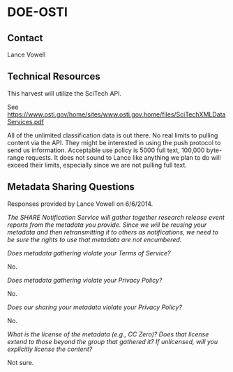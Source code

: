 DOE-OSTI
====

Contact
----

Lance Vowell

Technical Resources
----

This harvest will utilize the SciTech API.

See https://www.osti.gov/home/sites/www.osti.gov.home/files/SciTechXMLDataServices.pdf

All of the unlimited classification data is out there. No real limits to pulling content via the API. They might be interested in using the push protocol to send us information. Acceptable use policy is 5000 full text, 100,000 byte-range requests. It does not sound to Lance like anything we plan to do will exceed their limits, especially since we are not pulling full text.

Metadata Sharing Questions
----

Responses provided by Lance Vowell on 6/6/2014.

_The SHARE Notification Service will gather together research release event reports from the metadata you provide. Since we will be reusing your metadata and then retransmitting it to others as notifications, we need to be sure the rights to use that metadata are not encumbered._

_Does metadata gathering violate your Terms of Service?_

No.

_Does metadata gathering violate your Privacy Policy?_

No.

_Does our sharing your metadata violate your Privacy Policy?_

No.

_What is the license of the metadata (e.g., CC Zero)? Does that license extend to those beyond the group that gathered it? If unlicensed, will you explicitly license the content?_

Not sure.


